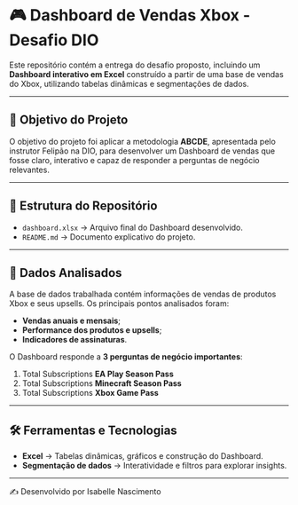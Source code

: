 # 🎮 Dashboard de Vendas Xbox - Desafio DIO

Este repositório contém a entrega do desafio proposto, incluindo um **Dashboard interativo em Excel** construído a partir de uma base de vendas do Xbox, utilizando tabelas dinâmicas e segmentações de dados.

---

## 🚀 Objetivo do Projeto

O objetivo do projeto foi aplicar a metodologia **ABCDE**, apresentada pelo instrutor Felipão na DIO, para desenvolver um Dashboard de vendas que fosse claro, interativo e capaz de responder a perguntas de negócio relevantes.

---

## 📂 Estrutura do Repositório

* `dashboard.xlsx` → Arquivo final do Dashboard desenvolvido.
* `README.md` → Documento explicativo do projeto.

---

## 📑 Dados Analisados

A base de dados trabalhada contém informações de vendas de produtos Xbox e seus upsells. Os principais pontos analisados foram:

* **Vendas anuais e mensais**;
* **Performance dos produtos e upsells**;
* **Indicadores de assinaturas**.

O Dashboard responde a **3 perguntas de negócio importantes**:

1. Total Subscriptions **EA Play Season Pass**
2. Total Subscriptions **Minecraft Season Pass**
3. Total Subscriptions **Xbox Game Pass**

---

## 🛠️ Ferramentas e Tecnologias

* **Excel** → Tabelas dinâmicas, gráficos e construção do Dashboard.
* **Segmentação de dados** → Interatividade e filtros para explorar insights.

---

✍️ Desenvolvido por Isabelle Nascimento



